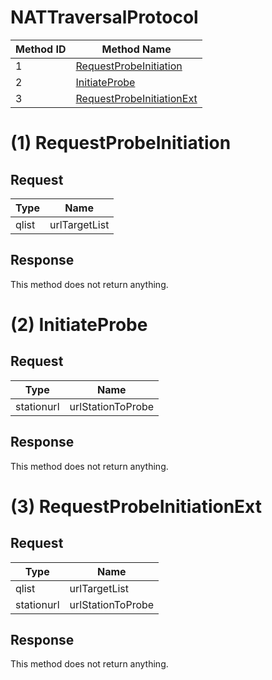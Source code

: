 # NATTraversalProtocol

| Method ID | Method Name |
|-----------|-------------|
| 1 | [RequestProbeInitiation](#1-requestprobeinitiation) |
| 2 | [InitiateProbe](#2-initiateprobe) |
| 3 | [RequestProbeInitiationExt](#3-requestprobeinitiationext) |

# (1) RequestProbeInitiation

## Request

| Type | Name |
|------|------|
| qlist<stationurl> | urlTargetList |

## Response
This method does not return anything.

# (2) InitiateProbe

## Request

| Type | Name |
|------|------|
| stationurl | urlStationToProbe |

## Response
This method does not return anything.

# (3) RequestProbeInitiationExt

## Request

| Type | Name |
|------|------|
| qlist<stationurl> | urlTargetList |
| stationurl | urlStationToProbe |

## Response
This method does not return anything.
